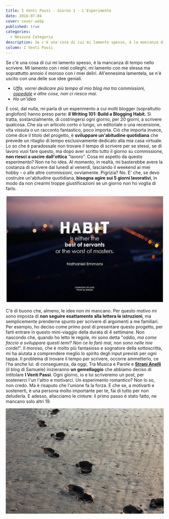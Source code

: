 ```yaml
---
title: I Venti Passi - Giorno 1 - L'Esperimento
date: 2016-07-04
cover: cover.webp
published: true
categories:
  - Nessuna Categoria
description: Se c'è una cosa di cui mi lamento spesso, è la mancanza di tempo nello scrivere. Mi lamento con i miei colleghi, mi lamento con me stessa ma soprattutto annoio il moroso con i miei deliri. All'ennesima lamentela, se n'è uscito con una delle sue idee geniali.
column: I Venti Passi
---
```

Se c'è una cosa di cui mi lamento spesso, è la mancanza di tempo nello scrivere. Mi lamento con i miei colleghi, mi lamento con me stessa ma soprattutto annoio il moroso con i miei deliri. All'ennesima lamentela, se n'è uscito con una delle sue idee geniali.

- _Uffa, vorrei dedicare più tempo al mio blog ma tra commissioni, [ospedale](https://www.tramusicaeparole.com/svolta-chiamata-mac/) e altre cose, non ci riesco mai._
- _Ho un'idea_

E così, dal nulla, mi parla di un esperimento a cui molti blogger (soprattutto anglofoni) hanno preso parte: **il Writing 101: Build a Blogging Habit.** Si tratta, sostanzialmente, di costringersi ogni giorno, per 20 giorni, a scrivere qualcosa. Che sia un articolo corto o lungo, un editoriale o una recensione, vita vissuta o un racconto fantastico, poco importa. Ciò che importa invece, come dice il titolo del progetto, è **sviluppare un'abitudine quotidiana** che prevede un ritaglio di tempo esclusivamente dedicato alla mia casa virtuale. Lo so che è paradossale non trovare il tempo di scrivere per se stessi, se di lavoro vuoi fare questo, ma dopo aver scritto tutto il giorno su commissione, **non riesci a uscire dall'ottica** "lavoro". Cosa mi aspetto da questo esperimento? Non ne ho idea. Al momento, in realtà, mi basterebbe avere la costanza di scrivere dal lunedì al venerdì, lasciando il weekend ai miei hobby - o alle altre commissioni, ovviamente. Pigrizia? No. E' che, se devo costruire un'abitudine quotidiana, **bisogna agire sui 5 giorni lavorativi**, in modo da non crearmi troppe giustificazioni se un giorno non ho voglia di farlo.

![Immagine](./foto-abitudine.webp)

C'è di buono che, almeno, le idee non mi mancano. Per questo motivo mi sono imposta di **non seguire esattamente alla lettera le istruzioni**, ma semplicemente prenderne spunto per scrivere di argomenti a me familiari. Per esempio, ho deciso come primo post di presentare questo progetto, per farti entrare in questo mini-viaggio della durata di 4 settimane. Non nascondo che, quando ho letto le regole, mi sono detta "_oddio, ma come faccio a sviluppare questi temi? Non ce la farò mai, non sono nelle mie corde!_". Il moroso, che è molto più fantasioso e sognatore della sottoscritta, mi ha aiutata a comprendere meglio lo spirito degli input previsti per ogni tappa. Il problema di trovare il tempo per scrivere, occorre ammetterlo, ce l'ha anche lui: di conseguenza, da oggi, Tra Musica e Parole e **[Strani Anelli](https://blog.stranianelli.com/)** (il blog di Samuele) inizieranno **un gemellaggio** che abbiamo deciso di intitolare **I Venti Passi**. Ogni giorno, io e lui scriveremo un post, per sostenerci l'un l'altro e motivarci. Un esperimento romantico? Non lo so, non credo. Ma è risaputo che l'unione fa la forza. E che se, a motivarti e sostenerti, è una persona molto importante per te, fai di tutto per non deluderla. E adesso, allacciamo le cinture: il primo passo è stato fatto, ne mancano solo altri 19.

![Immagine](./footpassi.webp)
